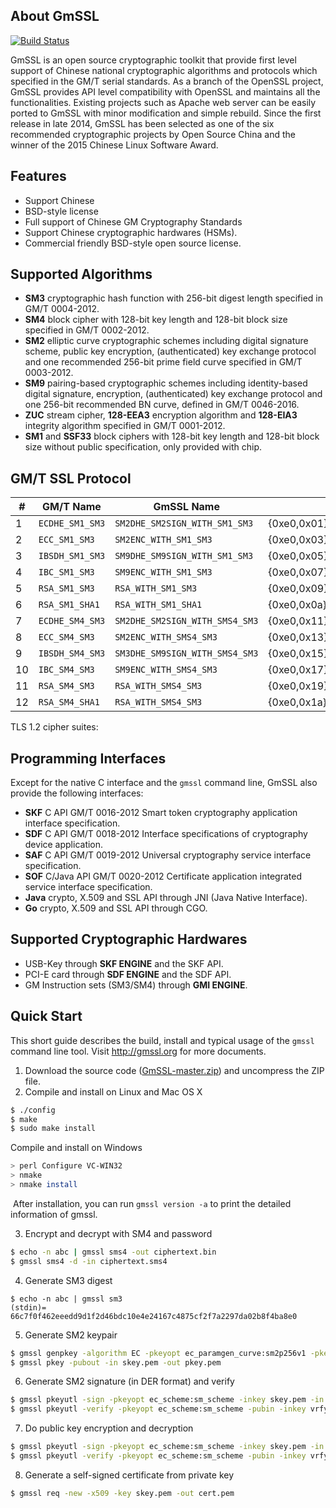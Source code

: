 ## About GmSSL

[![Build Status](https://travis-ci.org/guanzhi/GmSSL.svg?branch=master)](https://travis-ci.org/guanzhi/GmSSL)

GmSSL is an open source cryptographic toolkit that provide first level support of Chinese national cryptographic algorithms and protocols which specified in the GM/T serial standards. As a branch of the OpenSSL project, GmSSL provides API level compatibility with OpenSSL and maintains all the functionalities. Existing projects such as Apache web server can be easily ported to GmSSL with minor modification and simple rebuild. Since the first release in late 2014, GmSSL has been selected as one of the six recommended cryptographic projects by Open Source China and the winner of the 2015 Chinese Linux Software Award.

## Features

* Support Chinese
* BSD-style license
* Full support of Chinese GM Cryptography Standards
* Support Chinese cryptographic hardwares (HSMs).
* Commercial friendly BSD-style open source license.

## Supported Algorithms

 - **SM3** cryptographic hash function with 256-bit digest length specified in GM/T 0004-2012.
 - **SM4** block cipher with 128-bit key length and 128-bit block size specified in GM/T 0002-2012.
 - **SM2** elliptic curve cryptographic schemes including digital signature scheme, public key encryption, (authenticated) key exchange protocol and one recommended 256-bit prime field curve specified in GM/T 0003-2012.
 - **SM9** pairing-based cryptographic schemes including identity-based digital signature, encryption, (authenticated) key exchange protocol and one 256-bit recommended BN curve, defined in GM/T 0046-2016.
 - **ZUC** stream cipher, **128-EEA3** encryption algorithm and **128-EIA3** integrity algorithm specified in GM/T 0001-2012.
 - **SM1** and **SSF33** block ciphers with 128-bit key length and 128-bit block size without public specification, only provided with chip.

## GM/T SSL Protocol

| #    | GM/T Name       | GmSSL Name                     |             |
| ---- | --------------- | ------------------------------ | ----------- |
| 1    | `ECDHE_SM1_SM3` | `SM2DHE_SM2SIGN_WITH_SM1_SM3`  | {0xe0,0x01} |
| 2    | `ECC_SM1_SM3`   | `SM2ENC_WITH_SM1_SM3`          | {0xe0,0x03} |
| 3    | `IBSDH_SM1_SM3` | `SM9DHE_SM9SIGN_WITH_SM1_SM3`  | {0xe0,0x05} |
| 4    | `IBC_SM1_SM3`   | `SM9ENC_WITH_SM1_SM3`          | {0xe0,0x07} |
| 5    | `RSA_SM1_SM3`   | `RSA_WITH_SM1_SM3`             | {0xe0,0x09} |
| 6    | `RSA_SM1_SHA1`  | `RSA_WITH_SM1_SHA1`            | {0xe0,0x0a} |
| 7    | `ECDHE_SM4_SM3` | `SM2DHE_SM2SIGN_WITH_SMS4_SM3` | {0xe0,0x11} |
| 8    | `ECC_SM4_SM3`   | `SM2ENC_WITH_SMS4_SM3`         | {0xe0,0x13} |
| 9    | `IBSDH_SM4_SM3` | `SM3DHE_SM9SIGN_WITH_SMS4_SM3` | {0xe0,0x15} |
| 10   | `IBC_SM4_SM3`   | `SM9ENC_WITH_SMS4_SM3`         | {0xe0,0x17} |
| 11   | `RSA_SM4_SM3`   | `RSA_WITH_SMS4_SM3`            | {0xe0,0x19} |
| 12   | `RSA_SM4_SHA1`  | `RSA_WITH_SMS4_SM3`            | {0xe0,0x1a} |

TLS 1.2 cipher suites:


## Programming Interfaces

Except for the native C interface and the `gmssl` command line, GmSSL also provide the following interfaces:

 - **SKF** C API GM/T 0016-2012 Smart token cryptography application interface specification.
 - **SDF** C API GM/T 0018-2012 Interface specifications of cryptography device application.
 - **SAF** C API GM/T 0019-2012 Universal cryptography service interface specification.
 - **SOF** C/Java API GM/T 0020-2012 Certificate application integrated service interface specification.
 - **Java** crypto, X.509 and SSL API through JNI (Java Native Interface).
 - **Go** crypto, X.509 and SSL API through CGO.

## Supported Cryptographic Hardwares

 - USB-Key through **SKF ENGINE** and the SKF API.
 - PCI-E card through **SDF ENGINE** and the SDF API.
 - GM Instruction sets (SM3/SM4) through **GMI ENGINE**.

## Quick Start

This short guide describes the build, install and typical usage of the `gmssl` command line tool. Visit http://gmssl.org for more documents.

1. Download the source code ([GmSSL-master.zip](https://github.com/guanzhi/GmSSL/archive/master.zip)) and uncompress the ZIP file.
2. Compile and install on Linux and Mac OS X

```sh
$ ./config
$ make
$ sudo make install
```
   Compile and install on Windows

```bash
> perl Configure VC-WIN32
> nmake
> nmake install
```

​	After installation, you can run `gmssl version -a` to print the detailed information of gmssl.

3. Encrypt and decrypt with SM4 and password

```sh
$ echo -n abc | gmssl sms4 -out ciphertext.bin
$ gmssl sms4 -d -in ciphertext.sms4
```

4. Generate SM3 digest

```
$ echo -n abc | gmssl sm3
(stdin)= 66c7f0f462eeedd9d1f2d46bdc10e4e24167c4875cf2f7a2297da02b8f4ba8e0
```

5. Generate SM2 keypair

```sh
$ gmssl genpkey -algorithm EC -pkeyopt ec_paramgen_curve:sm2p256v1 -pkeyopt ec_param_enc:named_curve -out skey.pem
$ gmssl pkey -pubout -in skey.pem -out pkey.pem
```

6. Generate SM2 signature (in DER format) and verify

```sh
$ gmssl pkeyutl -sign -pkeyopt ec_scheme:sm_scheme -inkey skey.pem -in msg.txt -out msg.sig
$ gmssl pkeyutl -verify -pkeyopt ec_scheme:sm_scheme -pubin -inkey vrfykey.pem -in <yourfile> -sigfile <yourfile>.sig
```

7. Do public key encryption and decryption

```sh
$ gmssl pkeyutl -sign -pkeyopt ec_scheme:sm_scheme -inkey skey.pem -in msg.txt -out msg.sig
$ gmssl pkeyutl -verify -pkeyopt ec_scheme:sm_scheme -pubin -inkey vrfykey.pem -in <yourfile> -sigfile <yourfile>.sig
```

8. Generate a self-signed certificate from private key

```sh
$ gmssl req -new -x509 -key skey.pem -out cert.pem
```


